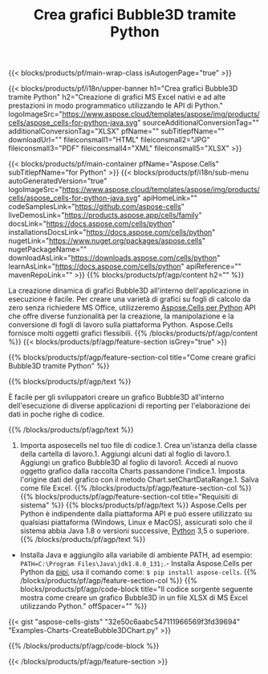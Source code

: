﻿---
title: Crea grafici Bubble3D tramite Python
url: /it/python-java/create-bubble3d-chart/
description: Python Codice di esempio per la creazione di grafici Bubble3D in Excel utilizzando Python Libreria. Utilizzare questo codice per creare un grafico Bubble3D in MS Excel all'interno di un'applicazione basata su Python.
---
{{< blocks/products/pf/main-wrap-class isAutogenPage="true" >}}

{{< blocks/products/pf/i18n/upper-banner h1="Crea grafici Bubble3D tramite Python" h2="Creazione di grafici MS Excel nativi e ad alte prestazioni in modo programmatico utilizzando le API di Python." logoImageSrc="https://www.aspose.cloud/templates/aspose/img/products/cells/aspose_cells-for-python-java.svg" sourceAdditionalConversionTag="" additionalConversionTag="XLSX" pfName="" subTitlepfName="" downloadUrl="" fileiconsmall1="HTML" fileiconsmall2="JPG" fileiconsmall3="PDF" fileiconsmall4="XML" fileiconsmall5="XLSX" >}}

{{< blocks/products/pf/main-container pfName="Aspose.Cells" subTitlepfName="for Python" >}}
{{< blocks/products/pf/i18n/sub-menu autoGeneratedVersion="true" logoImageSrc="https://www.aspose.cloud/templates/aspose/img/products/cells/aspose_cells-for-python-java.svg" apiHomeLink="" codeSamplesLink="https://github.com/aspose-cells" liveDemosLink="https://products.aspose.app/cells/family" docsLink="https://docs.aspose.com/cells/python" installationsDocsLink="https://docs.aspose.com/cells/python" nugetLink="https://www.nuget.org/packages/aspose.cells" nugetPackageName="" downloadAsLink="https://downloads.aspose.com/cells/python" learnAsLink="https://docs.aspose.com/cells/python" apiReference="" mavenRepoLink="" >}}
{{% blocks/products/pf/agp/content h2="" %}}

La creazione dinamica di grafici Bubble3D all'interno dell'applicazione in esecuzione è facile. Per creare una varietà di grafici su fogli di calcolo da zero senza richiedere MS Office, utilizzeremo [Aspose.Cells per Python](https://pypi.org/project/aspose.cells)  API che offre diverse funzionalità per la creazione, la manipolazione e la conversione di fogli di lavoro sulla piattaforma Python. Aspose.Cells fornisce molti oggetti grafici flessibili.
{{% /blocks/products/pf/agp/content %}}
{{< blocks/products/pf/agp/feature-section isGrey="true" >}}

{{% blocks/products/pf/agp/feature-section-col title="Come creare grafici Bubble3D tramite Python" %}}

{{% blocks/products/pf/agp/text %}}

È facile per gli sviluppatori creare un grafico Bubble3D all'interno dell'esecuzione di diverse applicazioni di reporting per l'elaborazione dei dati in poche righe di codice.

{{% /blocks/products/pf/agp/text %}}

1. Importa asposecells nel tuo file di codice.1. Crea un'istanza della classe della cartella di lavoro.1. Aggiungi alcuni dati al foglio di lavoro.1. Aggiungi un grafico Bubble3D al foglio di lavoro1. Accedi al nuovo oggetto grafico dalla raccolta Charts passandone l'indice.1. Imposta l'origine dati del grafico con il metodo Chart.setChartDataRange.1. Salva come file Excel.
{{% /blocks/products/pf/agp/feature-section-col %}}
{{% blocks/products/pf/agp/feature-section-col title="Requisiti di sistema" %}}
{{% blocks/products/pf/agp/text %}}
 Aspose.Cells per Python è indipendente dalla piattaforma API e può essere utilizzato su qualsiasi piattaforma (Windows, Linux e MacOS), assicurati solo che il sistema abbia Java 1.8 o versioni successive, [Python](https://www.python.org/downloads/) 3,5 o superiore.
{{% /blocks/products/pf/agp/text %}}
- Installa Java e aggiungilo alla variabile di ambiente PATH, ad esempio: <code>PATH=C:\Program Files\Java\jdk1.8.0_131;</code>.- Installa Aspose.Cells per Python da <a href="https://pypi.org/project/aspose-cells/">pipi</a>, usa il comando come: <code>$ pip install aspose-cells</code>.
{{% /blocks/products/pf/agp/feature-section-col %}}
{{% blocks/products/pf/agp/code-block title="Il codice sorgente seguente mostra come creare un grafico Bubble3D in un file XLSX di MS Excel utilizzando Python." offSpacer="" %}}

{{< gist "aspose-cells-gists" "32e50c6aabc547111966569f3fd39694" "Examples-Charts-CreateBubble3DChart.py" >}}

{{% /blocks/products/pf/agp/code-block %}}

{{< /blocks/products/pf/agp/feature-section >}}

<!-- aboutfile Starts -->